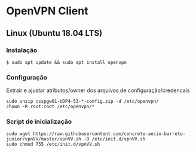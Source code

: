 # OpenVPN Client

## Linux  (Ubuntu 18.04 LTS)

### Instalação

```
$ sudo apt update && sudo apt install openvpn
```

### Configuração

Extrair e ajustar atributos/owner dos arquivos de configuração/credencais

```
sudo unzip csspgw01-UDP4-53-*-config.zip -d /etc/openvpn/
chown -R root:root /etc/openvpn/*
```

### Script de inicialização

```
sudo wget https://raw.githubusercontent.com/concrete-aecio-barreto-junior/vpnVV/master/vpnVV.sh -O /etc/init.d/vpnVV.sh
sudo chmod 755 /etc/init.d/vpnVV.sh
```